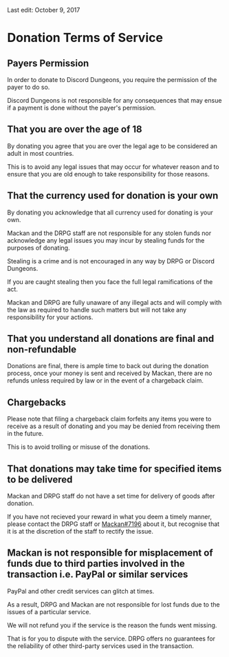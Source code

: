 Last edit: October 9, 2017

# Donation Terms of Service

## Payers Permission

In order to donate to Discord Dungeons, you require the permission of the payer to do so. 

Discord Dungeons is not responsible for any consequences that may ensue if a payment is done without the payer's permission.

## That you are over the age of 18

By donating you agree that you are over the legal age to be considered an adult in most countries. 

This is to avoid any legal issues that may occur for whatever reason and to ensure that you are old enough to take responsibility for those reasons.

## That the currency used for donation is your own

By donating you acknowledge that all currency used for donating is your own. 

Mackan and the DRPG staff are not responsible for any stolen funds nor acknowledge any legal issues you may incur by stealing funds for the purposes of donating. 

Stealing is a crime and is not encouraged in any way by DRPG or Discord Dungeons. 

If you are caught stealing then you face the full legal ramifications of the act. 

Mackan and DRPG are fully unaware of any illegal acts and will comply with the law as required to handle such matters but will not take any responsibility for your actions.

## That you understand all donations are final and non-refundable

Donations are final, there is ample time to back out during the donation process, once your money is sent and received by Mackan, there are no refunds unless required by law or in the event of a chargeback claim.

## Chargebacks

Please note that filing a chargeback claim forfeits any items you were to receive as a result of donating and you may be denied from receiving them in the future.

This is to avoid trolling or misuse of the donations.

## That donations may take time for specified items to be delivered

Mackan and DRPG staff do not have a set time for delivery of goods after donation. 

If you have not recieved your reward in what you deem a timely manner, please contact the DRPG staff or [Mackan#7196](mailto:mackan@discorddungeons.me) about it, but recognise that it is at the discretion of the staff to rectify the issue.

## Mackan is not responsible for misplacement of funds due to third parties involved in the transaction i.e. PayPal or similar services

PayPal and other credit services can glitch at times. 

As a result, DRPG and Mackan are not responsible for lost funds due to the issues of a particular service. 

We will not refund you if the service is the reason the funds went missing. 

That is for you to dispute with the service. DRPG offers no guarantees for the reliability of other third-party services used in the transaction.